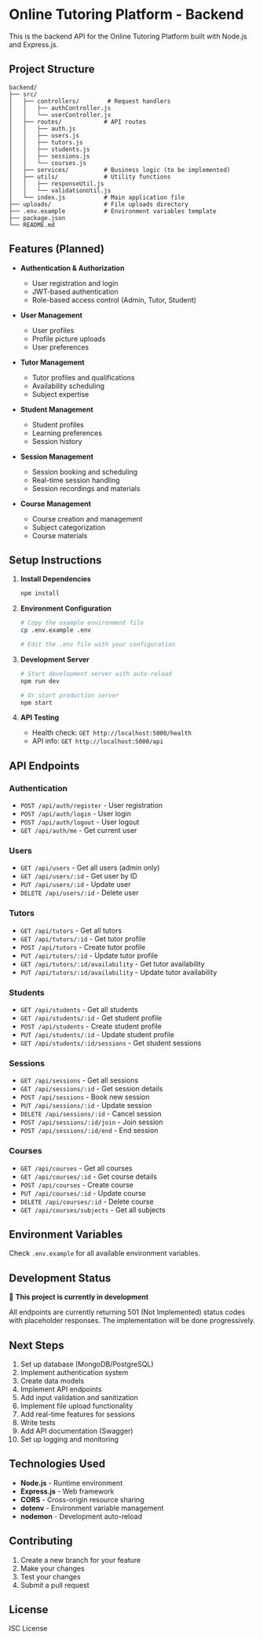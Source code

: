 # Online Tutoring Platform - Backend

This is the backend API for the Online Tutoring Platform built with Node.js and Express.js.

## Project Structure

```
backend/
├── src/
│   ├── controllers/        # Request handlers
│   │   ├── authController.js
│   │   └── userController.js
│   ├── routes/            # API routes
│   │   ├── auth.js
│   │   ├── users.js
│   │   ├── tutors.js
│   │   ├── students.js
│   │   ├── sessions.js
│   │   └── courses.js
│   ├── services/          # Business logic (to be implemented)
│   ├── utils/             # Utility functions
│   │   ├── responseUtil.js
│   │   └── validationUtil.js
│   └── index.js           # Main application file
├── uploads/               # File uploads directory
├── .env.example           # Environment variables template
├── package.json
└── README.md
```

## Features (Planned)

- **Authentication & Authorization**
  - User registration and login
  - JWT-based authentication
  - Role-based access control (Admin, Tutor, Student)

- **User Management**
  - User profiles
  - Profile picture uploads
  - User preferences

- **Tutor Management**
  - Tutor profiles and qualifications
  - Availability scheduling
  - Subject expertise

- **Student Management**
  - Student profiles
  - Learning preferences
  - Session history

- **Session Management**
  - Session booking and scheduling
  - Real-time session handling
  - Session recordings and materials

- **Course Management**
  - Course creation and management
  - Subject categorization
  - Course materials

## Setup Instructions

1. **Install Dependencies**
   ```bash
   npm install
   ```

2. **Environment Configuration**
   ```bash
   # Copy the example environment file
   cp .env.example .env
   
   # Edit the .env file with your configuration
   ```

3. **Development Server**
   ```bash
   # Start development server with auto-reload
   npm run dev
   
   # Or start production server
   npm start
   ```

4. **API Testing**
   - Health check: `GET http://localhost:5000/health`
   - API info: `GET http://localhost:5000/api`

## API Endpoints

### Authentication
- `POST /api/auth/register` - User registration
- `POST /api/auth/login` - User login
- `POST /api/auth/logout` - User logout
- `GET /api/auth/me` - Get current user

### Users
- `GET /api/users` - Get all users (admin only)
- `GET /api/users/:id` - Get user by ID
- `PUT /api/users/:id` - Update user
- `DELETE /api/users/:id` - Delete user

### Tutors
- `GET /api/tutors` - Get all tutors
- `GET /api/tutors/:id` - Get tutor profile
- `POST /api/tutors` - Create tutor profile
- `PUT /api/tutors/:id` - Update tutor profile
- `GET /api/tutors/:id/availability` - Get tutor availability
- `PUT /api/tutors/:id/availability` - Update tutor availability

### Students
- `GET /api/students` - Get all students
- `GET /api/students/:id` - Get student profile
- `POST /api/students` - Create student profile
- `PUT /api/students/:id` - Update student profile
- `GET /api/students/:id/sessions` - Get student sessions

### Sessions
- `GET /api/sessions` - Get all sessions
- `GET /api/sessions/:id` - Get session details
- `POST /api/sessions` - Book new session
- `PUT /api/sessions/:id` - Update session
- `DELETE /api/sessions/:id` - Cancel session
- `POST /api/sessions/:id/join` - Join session
- `POST /api/sessions/:id/end` - End session

### Courses
- `GET /api/courses` - Get all courses
- `GET /api/courses/:id` - Get course details
- `POST /api/courses` - Create course
- `PUT /api/courses/:id` - Update course
- `DELETE /api/courses/:id` - Delete course
- `GET /api/courses/subjects` - Get all subjects

## Environment Variables

Check `.env.example` for all available environment variables.

## Development Status

🚧 **This project is currently in development**

All endpoints are currently returning 501 (Not Implemented) status codes with placeholder responses. The implementation will be done progressively.

## Next Steps

1. Set up database (MongoDB/PostgreSQL)
2. Implement authentication system
3. Create data models
4. Implement API endpoints
5. Add input validation and sanitization
6. Implement file upload functionality
7. Add real-time features for sessions
8. Write tests
9. Add API documentation (Swagger)
10. Set up logging and monitoring

## Technologies Used

- **Node.js** - Runtime environment
- **Express.js** - Web framework
- **CORS** - Cross-origin resource sharing
- **dotenv** - Environment variable management
- **nodemon** - Development auto-reload

## Contributing

1. Create a new branch for your feature
2. Make your changes
3. Test your changes
4. Submit a pull request

## License

ISC License
